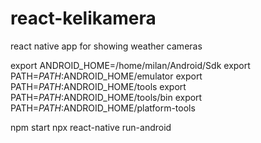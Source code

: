 # react-kelikamera
react native app for showing weather cameras

export ANDROID_HOME=/home/milan/Android/Sdk
export PATH=$PATH:$ANDROID_HOME/emulator
export PATH=$PATH:$ANDROID_HOME/tools
export PATH=$PATH:$ANDROID_HOME/tools/bin
export PATH=$PATH:$ANDROID_HOME/platform-tools

npm start
npx react-native run-android